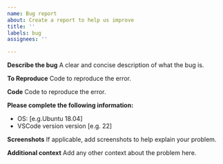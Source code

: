 ```yaml
---
name: Bug report
about: Create a report to help us improve
title: ''
labels: bug
assignees: ''

---
```


**Describe the bug**
A clear and concise description of what the bug is.

**To Reproduce**
Code to reproduce the error.

**Code**
Code to reproduce the error.

**Please complete the following information:**
 - OS: [e.g.Ubuntu 18.04]
 - VSCode version version [e.g. 22]

**Screenshots**
If applicable, add screenshots to help explain your problem.

**Additional context**
Add any other context about the problem here.
